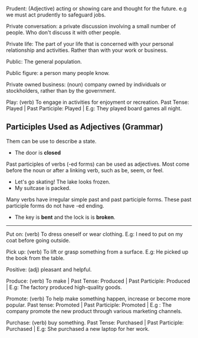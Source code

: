 Prudent: (Adjective) acting or showing care and thought for the future. e.g we must act prudently to safeguard jobs.

Private conversation: a private discussion involving a small number of people. Who don't discuss it with other people.

Private life: The part of your life that  is concerned with your personal relationship and activities. Rather than with your work or business.

Public: The general population. 

Public figure: a person many people know.

Private owned business: (noun) company owned by individuals or stockholders, rather than by the government.

Play: (verb) To engage in activities for enjoyment or recreation. Past Tense: Played | Past Participle: Played | E.g: They played board games all night.

## Participles Used as Adjectives (Grammar)

Them can be use to describe a state.

- The door is **closed**

Past participles of verbs (-ed forms) can be used as adjectives. Most come before the noun or after a linking verb, such as be, seem, or feel.

- Let's go skating! The lake looks frozen.
- My suitcase is packed.

Many verbs have irregular simple past and past participle forms. These past participle forms do not have -ed ending.

- The key is **bent** and the lock is is **broken**.

<hr />

Put on: (verb) To dress oneself or wear clothing. E.g: I need to put on my coat before going outside.

Pick up: (verb) To lift or grasp something from a surface. E.g: He picked up the book from the table.

Positive: (adj) pleasant and helpful. 

Produce: (verb) To make | Past Tense: Produced | Past Participle: Produced | E.g: The factory produced high-quality goods.

Promote: (verb) To help make something happen, increase or become more popular. Past tense: Promoted | Past Participle: Promoted | E.g : The company promote the new product through various marketing channels.

Purchase: (verb) buy something. Past Tense: Purchased | Past Participle: Purchased | E.g: She purchased a new laptop for her work. 


